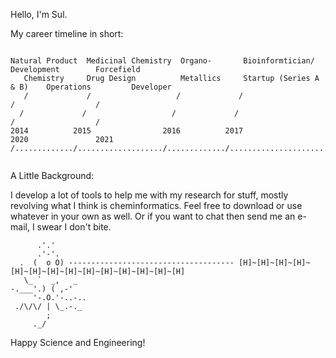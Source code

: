 Hello, I'm Sul. 

My career timeline in short:

```

Natural Product  Medicinal Chemistry  Organo-       Bioinformtician/          Development        Forcefield
   Chemistry     Drug Design          Metallics     Startup (Series A & B)    Operations         Developer
   /             /                   /             /                          /                  /
  /             /                   /             /                          /                  /
2014          2015                2016          2017                       2020               2021
/............./.................../............./........................./................../


```

A Little Background:

I develop a lot of tools to help me with my research for stuff, mostly revolving what I think is cheminformatics. 
Feel free to download or use whatever in your own as well. Or if you want to chat then send me an e-mail, I swear I don't bite.


          .'.'
          .'-'.
      .  (  o O) ------------------------------------- [H]~[H]~[H]~[H]~[H]~[H]~[H]~[H]~[H]~[H]~[H]~[H]~[H]~[H]
       \_ `  _,   _
    -.___'.) ( ,-'
         '-.O.'-..-..       
     ./\/\/ | \_.-._
            ;
         ._/

Happy Science and Engineering!
